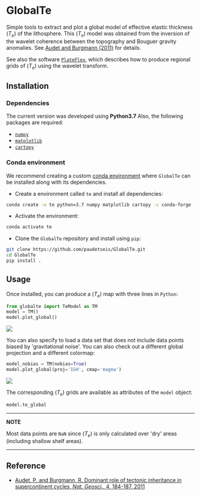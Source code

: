 # GlobalTe

Simple tools to extract and plot a global model of effective elastic thickness (<i>T<sub>e</sub></i>) 
of the lithosphere. This (<i>T<sub>e</sub></i>) model was obtained from the inversion of the wavelet
coherence between the topography and Bouguer gravity anomalies. See [Audet and Burgmann (2011)](#reference) 
for details.

See also the software [`PlateFlex`](https://paudetseis.github.io/PlateFlex/), which describes how to 
produce regional grids of (<i>T<sub>e</sub></i>) using the wavelet transform.

## Installation

### Dependencies

The current version was developed using **Python3.7**
Also, the following packages are required:

- [`numpy`](https://numpy.org)
- [`matplotlib`](https://matplotlib.org)
- [`cartopy`](https://scitools.org.uk/cartopy/docs/latest/#)

### Conda environment

We recommend creating a custom 
[conda environment](https://conda.io/docs/user-guide/tasks/manage-environments.html)
where `GlobalTe` can be installed along with its dependencies. 

- Create a environment called `te` and install all dependencies:

```bash
conda create -n te python=3.7 numpy matplotlib cartopy -c conda-forge
```

- Activate the environment:

```bash
conda activate te
```

- Clone the `GlobalTe` repository and install using `pip`:

```bash
git clone https://github.com/paudetseis/GlobalTe.git
cd GlobalTe
pip install .
```

## Usage

Once installed, you can produce a (<i>T<sub>e</sub></i>) map with three lines in `Python`:

```python
from globalte import TeModel as TM
model = TM()
model.plot_global()
```

![](./data/Global_Te.Robinson.png')

You can also specify to load a data set that does not include data points biased by
'gravitational noise'. You can also check out a different global projection and a different
colormap:

```python
model_nobias = TM(nobias=True)
model.plot_global(proj='IGH', cmap='magma')
```

![](./data/Global_Te.nobias.IGH.png')

The corresponding (<i>T<sub>e</sub></i>) grids are available as attributes of the `model` object:

```python
model.te_global
```

***
**NOTE**

Most data points are `NaN` since (<i>T<sub>e</sub></i>) is only calculated over 'dry' areas (including
shallow shelf areas).

***


## Reference
* [Audet, P. and Burgmann, R. Dominant role of tectonic inheritance in supercontinent cycles, *Nat. Geosci.*, 4, 184-187, 2011](https://www.nature.com/articles/ngeo1080?cacheBust=1508215971286)

